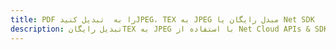 ---title: PDF را به  تبدیل کنیدJPEG، TEX به JPEG مبدل رایگان یا Net SDKdescription: تبدیل رایگانTEX به JPEG با استفاده از Net Cloud APIs & SDK همچنین اسناد PDF را در Cloud ایجاد، ویرایش و رندر کنید.---